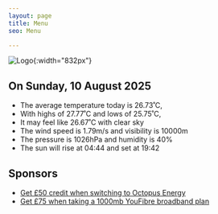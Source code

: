 ```yaml
---
layout: page
title: Menu
seo: Menu

---
```


![Logo](/images/logo.jpg){:width="832px"}

<!-- weather_marker starts -->
## On Sunday, 10 August 2025

- The average temperature today is 26.73˚C,
- With highs of 27.77˚C and lows of 25.75˚C,
- It may feel like 26.67˚C with clear sky
- The wind speed is 1.79m/s and visibility is 10000m
- The pressure is 1026hPa and humidity is 40%
- The sun will rise at 04:44 and set at 19:42

<!-- weather_marker ends -->

## Sponsors

- [Get £50 credit when switching to Octopus Energy](https://bit.ly/3oD1nnS)
- [Get £75 when taking a 1000mb YouFibre broadband plan](https://aklam.io/91zWhU?)
